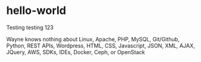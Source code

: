 # hello-world
Testing testing 123

Wayne knows nothing about Linux, Apache, PHP, MySQL, Git/Github, Python, REST APIs, Wordpress, HTML, CSS, Javascript, JSON, XML, AJAX, JQuery, AWS, SDKs, IDEs, Docker, Ceph, or OpenStack

